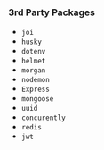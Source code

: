 ### 3rd Party Packages

- `joi`
- `husky`
- `dotenv`
- `helmet`
- `morgan`
- `nodemon`
- `Express`
- `mongoose`
- `uuid`
- `concurently`
- `redis`
- `jwt`

